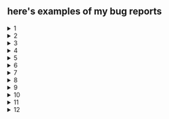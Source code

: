 ## here's examples of my bug reports


<details>
   <summary>1</summary>

| _      | Регистрация возможна без согласия на обработку данных    |
| ----------- | ----------- |
| Описание   | Пользователь может зарегистрироваться без согласия на обработку персональных данных        |
| Окружение   | Любое        | 
| Версия сайта   | -        |
| Воспроизводимость у пользователей   | Воспроизводится        |
| Стабильность воспроизведения   | Стабильно        |
| Предусловия   | Открыть страницу https://lm.skillbox.cc/qa_tester/module05/homework1/        |
| Шаги воспроизведения   | <p> 1. Заполнить поля корректными данными <p> 2. Не ставить галочку у чекбокса "Согласен на обработку персональных данных" <p>3. Нажать "Зарегистрироваться"        |
| Фактический результат   | Появляется окно с подтверждением регистрации        |
| Ожидаемый результат  | Веб-форма просит согласиться с обработкой персональных данных        |
| Дополнительная информация   |  У чекбокса в html-разметке не указан атрибут "required" https://prnt.sc/1cq4dca

</details>

<details>
   <summary>2</summary>

   | _      | Невозможно авторизоваться в личном кабинете |
| ----------- | ----------- |
| Описание   | При попытке авторизации предложенной парой логин-пароль из спецификации ничего не происходит        |
| Окружение   | Любое        |
| Версия сайта   | -        |
| Воспроизводимость у пользователей   | Воспроизводится        |
| Стабильность воспроизведения   | Стабильно        |
| Предусловия   | Открыть страницу http://skillbox.mstprime.ru/16_3/#/        |
| Шаги воспроизведения   | <p> 1. Ввести в поле "логин" admin <p> 2. Ввести в поле "пароль" tester<p> 3. Нажать на кнопку "Войти"       |
| Фактический результат   | Кнопка "Войти" не позволяет перейти в личный кабинет        |
| Ожидаемый результат   | Пользоователь авторизован на сайте        |
| Дополнительная информация   | При нажатии на кнопку "Войти" от сервера приходит ответ в виде ошибки 502 https://prnt.sc/1b5k2n5 |

   </details>

<details>
   <summary>3</summary>

| _      | Не отображаются изменения в карточке пользователя при измении значения строки "location" в запросе PUT |
| ----------- | ----------- |
| Описание   | При измении значения поля "Место проживания" с помощью запроса PUT в базе данных  изменения не сохраняются        |
| Окружение   | Любое        |
| Версия сайта   | -        |
| Воспроизводимость у пользователей   | Нет      |
| Стабильность воспроизведения   | Стабильно        |
| Предусловия   | Открыть Postman        |
| Шаги воспроизведения   | <p> 1. Изменить в поле Body запроса на изменение данных клиента значение строки "location" <p> 2. Выполнить PUT-запрос на изменение данных клиента http://api-qa.skillbox.ru/practice3/api/users/1/update <p> 3. Выполнить GET-запрос на получение конректного клиента http://api-qa.skillbox.ru/practice3/api/users/1"       |
| Фактический результат   | Не отображаются внесённые изменения        |
| Ожидаемый результат   | Отображается ввёденное в запросе на изменение данных клиента новое место проживания        |
| Дополнительная информация   | - |

   </details>

<details>
   <summary>4</summary>


| _      | Дата рождения клиента при добавлении в базу данных подвергается изменению |
| ----------- | ----------- |
| Описание   | После добавления в базу данных даты рождения клиента значение даты изменяется на некорректное        |
| Окружение   | Любое        |
| Версия сайта   | -        |
| Воспроизводимость у пользователей   | Нет        |
| Стабильность воспроизведения   | Стабильно        |
| Предусловия   | Открыть Postman        |
| Шаги воспроизведения   | <p> 1.Выполнить POST-запрос на добавление клиента http://api-qa.skillbox.ru/practice3/api/users/create <p> 2. Выполнить GET-запрос на вывод списка клиентов http://api-qa.skillbox.ru/practice3/api/users/"        |
| Фактический результат   | Значение строки меняется на произвольное число        |
| Ожидаемый результат   | Ввёденная в запросе на добавление клиента дата рождения совпадает с выводимой датой рождения при запросе списка клиентов        |
| Дополнительная информация   | - |

   </details>

<details>
   <summary>5</summary>

| _      | База данных добавляет слово "Сити" в строку с местом проживания при обработке запроса на добавление нового клиента |
| ----------- | ----------- |
| Описание   | База данных изменяет ввёденное значение строки "location"        |
| Окружение   | Любое        |
| Версия сайта   | -        |
| Воспроизводимость у пользователей   | Нет        |
| Стабильность воспроизведения   | Стабильно        |
| Предусловия   | Открыть Postman        |
| Шаги воспроизведения   | <p> 1. С помощью POST-запроса Создание клиента добавить данные клиента в базу данных http://api-qa.skillbox.ru/practice3/api/users/create <p> 2. Выполнить GET-запрос Получение конкретного клиента http://api-qa.skillbox.ru/practice3/api/users/2        |
| Фактический результат   | Значение строки "location" отображается с добавленным базой данных словом "Сити"        |
| Ожидаемый результат   | Значение строки "location" идентично введённому при заполнении данных клиента        |
| Дополнительная информация   | - |

   </details>

<details>
   <summary>6</summary>

| _      | Цвет фона блоков страницы не совпадает с цветом блоков макета |
| ----------- | ----------- |
| Описание   |    Цвет фона блоков на странице в приложении отличается от цветов блоков в макете     |
| Окружение   |   Любое      |
| Версия сайта   | -        |
| Воспроизводимость у пользователей   |  Воспроизводится       |
| Стабильность воспроизведения   |    Стабильно     |
| Предусловия   | <p> 1. Открыть макет страницы https://www.figma.com/file/SexnFVxMVxh6h5vWispMKt/Online-cinema?node-id=0%3A1 <p> 2. С помощью инспектора элементов в Chrome DevTools сравнить цвета фона желтых блоков страницы и макета     |
| Фактический результат   |     Цвет фона блоков на странице отличается от цвета в макете    |
| Ожидаемый результат   |   Цвета на странице и в макете идентичны      |
| Дополнительная информация   | - |

   </details>

<details>
   <summary>7</summary>

| _      | Заголовок блока "Клиенты" на сайте отличается от заголовка в макете |
| ----------- | ----------- |
| Описание   |     Заголовок блока "Клиенты" на сайте не идентичен с заголовком блока в макете    |
| Окружение   |     Любое    |
| Версия сайта   | -        |
| Воспроизводимость у пользователей   |      Воспроизводится   |
| Стабильность воспроизведения   |   Стабильно      |
| Предусловия   |    Открыть страницу http://qa.skillbox.ru/module19/     |
| Шаги воспроизведения   | <p> 1. Нажать на кнопку ""Клиенты"" в хэдере страницы <p> 2. Открыть макет страницы https://www.figma.com/file/SexnFVxMVxh6h5vWispMKt/Online-cinema?node-id=0%3A1 <p> 3. Сравнить заголовки в макете и на странице     |
| Фактический результат   |     Названия заголовков макета и страницы не совпадают    |
| Ожидаемый результат   |    Названия заголовков макета и страницы одинаковые     |
| Дополнительная информация   | - |

   </details>

<details>
    <summary>8</summary>

| _      | Фотографии на сайте в блоке "О нас" отличаются от фотографий в макете |
| ----------- | ----------- |
| Описание   |     Фотографии на сайте в блоке "О нас" не совпадают с фотографиями в макете    |
| Окружение   |     Любое    |
| Версия сайта   | -        |
| Воспроизводимость у пользователей   |   Воспроизводится      |
| Стабильность воспроизведения   |    Стабильно     |
| Предусловия   |    Открыть страницу http://qa.skillbox.ru/module19/     |
| Шаги воспроизведения   | <p> 1. Нажать на кнопку "О нас" в хэдере страницы <p>2. Открыть макет страницы https://www.figma.com/file/SexnFVxMVxh6h5vWispMKt/Online-cinema?node-id=0%3A <p> 3. Сравнить фотографии      |
| Фактический результат   |     Фотографии в блоке на странице отличаются от фотографий в макете    |
| Ожидаемый результат   |     Фотографии на странице идентичны фотографиям в макете    |
| Дополнительная информация   | - |

   </details>

  <details>
   <summary>9</summary>

| _      | Приложение не выполняет требования безопасности в поле для ввода текста формы на сайте |
| ----------- | ----------- |
| Описание   |     В приложении присутствует stored XSS-уязвимость    |
| Окружение   |    Любое     |
| Версия сайта   | -        |
| Воспроизводимость у пользователей   |     Воспроизводится    |
| Стабильность воспроизведения   |   Стабильно      |
| Предусловия   |    Открыть страницу http://api-qa.skillbox.ru/xss-practice/     |
| Шаги воспроизведения   |   Вставить в поле "What are you thinking?" пэйлоад " ></script/</title/</style/-><iframe/onload='alert()'/ "     |
| Фактический результат   |      На сайте появляется диалоговое окно, вызванное пэйлоадом   |
| Ожидаемый результат   |     Сделан запрет на введение в поле символов javascript    |
| Дополнительная информация   | - |

   </details>
<details>
   <summary>10</summary>

| _      | Неправильно настроен CORS в приложении Ваш кошелек |
| ----------- | ----------- |
| Описание   |      С помощью GET-запроса злоумышленник может получить доступ к данным пользователя   |
| Окружение   |     Любое    |
| Версия сайта   | -        |
| Воспроизводимость у пользователей   |      Воспроизводится   |
| Стабильность воспроизведения   |      Стабильно   |
| Предусловия   |    Открыть страницу http://api-qa.skillbox.ru/cors-practice/     |
| Шаги воспроизведения   |  <p> 1. Открыть Chrome DevTools <p> 2. Перейти на владку Network <p> 3. На странице нажать на кнопку "Получить приватный ключ" <p> 4. Скопировать полученный запрос в формате cURL (bash) <p> 5. Открыть Postman <p> 6. Импортировать запрос в Postma <p> 7. Добавить заголовок Origin с произвольным адресом сайта <p> 8. Отправить запрос |
| Фактический результат   |     В ответе в строке "Access-Control-Allow-Origin" отображается выбранный произвольный адрес сайта и "Access-Control-Allow-Credentials" со значением "true"    |
| Ожидаемый результат   |      Настройки CORS приложения не отображают в запросах заголовки "Access-Control-Allow-Origin" и "Access-Control-Allow-Credentials"   |
| Дополнительная информация   | - |

   </details>

 
<details>
   <summary>11</summary>

| _      | Приложение не выполняет требования безопасности в поле "email" в форме на странице отправки сообщения |
| ----------- | ----------- |
| Описание   |     При помощи SQL-инъекции злоумышленник может получить доступ к базе данных    |
| Окружение   |      Любое   |
| Версия сайта   | -        |
| Воспроизводимость у пользователей   |  Воспроизводится       |
| Стабильность воспроизведения   |      Стабильно   |
| Предусловия   |    Открыть страницу http://api-qa.skillbox.ru/practicesqli/index.php     |
| Шаги воспроизведения   |  <p> 1. Нажать кнопку "Написать нам" <p> 2. В поле "email" ввести почтовый ящик с одинарной кавычкой в конце без пробелов, пример test@test.com' <p> 3. Остальные поля заполнить корректными данными  |
| Фактический результат   |  Появляется ошибка о неправильном синтаксисе SQL
"Error! You have an error in your SQL syntax; check the manual that corresponds to your MySQL server version for the right syntax to use near ''test@test.com''' at line 1"   |
| Ожидаемый результат   |   Появляется ошибка о некорректно заполненом поле "email"     |
| Дополнительная информация   | - |

   </details>

   <details>
   <summary>12</summary>

| _      | На сайте присутствует IDOR-уязвимость, из-за которой злоумышленник может получить доступ к данным организаций других пользователей |
| ----------- | ----------- |
| Описание   |    C помощью API-запросов с аутентификационными токенами пользователей злоумышленник может получить доступ к данным пользователей     |
| Окружение   |    Любое     |
| Версия сайта   | -        |
| Воспроизводимость у пользователей   |    Воспроизводится     |
| Стабильность воспроизведения   |   Стабильно      |
| Предусловия   |    Открыть Postman     |
| Шаги воспроизведения   | <p> 1. Выполнить POST-запрос на регистрацию первого пользователя http://api-qa.skillbox.ru/api/loans/v1/register <p> 2. Выполнить POST-запрос на аутентификацию первого пользователя http://api-qa.skillbox.ru/api/loans/v1/login <p> 3. Скопировать полученный в ответе на POST-запрос на аутентификацию аутентификационный токен <p> 4. Выполнить POST-запрос на создание организации, используя токен http://api-qa.skillbox.ru/api/loans/v1/organizations <p> 5. Выполнить POST-запрос на регистрацию второго пользователя <p> 6. Выполнить POST-запрос на аутентификацию второго пользователя http://api-qa.skillbox.ru/api/loans/v1/login <p> 7. Выполнить GET-запрос на получение информации об организации с иcпользованием аутентификационного токена первого пользователя http://api-qa.skillbox.ru/api/loans/v1/organizations/:organizationid   |
| Фактический результат   |    Злоумышленник имеет доступ к данным организации пользователя {"id":"4"","owner":{"username"":"bish",""email"":"bish@gon.wtf"},"orgname":"rotiform","address":"moscow","status":"none","custom":1}         |
| Ожидаемый результат   |  При попытке получить доступ к данным пользователя злоумышленник видит ошибку "Not allowed to access requested organization or organization by this id does not exist yet"    |
| Дополнительная информация   | - |

   </details>
